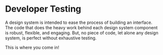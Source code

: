 # Developer Testing

A design system is intended to ease the process of building an interface. The code that does the heavy work behind each design system component is robust, flexible, and engaging. But, no piece of code, let alone any design system, is perfect without exhaustive testing.

This is where you come in!
